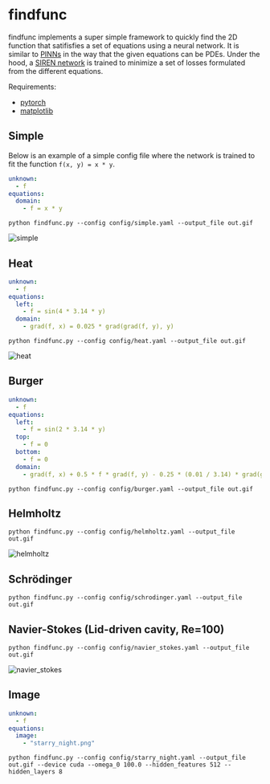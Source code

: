 # findfunc

findfunc implements a super simple framework to quickly find the 2D function that satifisfies a set of equations using a neural network. It is similar to [PINNs](https://github.com/maziarraissi/PINNs) in the way that the given equations can be PDEs. Under the hood, a [SIREN network](https://arxiv.org/abs/2006.09661) is trained to minimize a set of losses formulated from the different equations.

Requirements:
- [pytorch](https://pytorch.org/)
- [matplotlib](https://matplotlib.org/)

## Simple
Below is an example of a simple config file where the network is trained to fit the function `f(x, y) = x * y`.

```yaml
unknown:
  - f
equations:
  domain:
    - f = x * y
```
`python findfunc.py --config config/simple.yaml --output_file out.gif`

![simple](https://github.com/user-attachments/assets/a2ea2089-214d-4bff-be2c-87b64e680503)

## Heat
```yaml
unknown:
  - f
equations:
  left:
    - f = sin(4 * 3.14 * y)
  domain:
    - grad(f, x) = 0.025 * grad(grad(f, y), y)
```
`python findfunc.py --config config/heat.yaml --output_file out.gif`

![heat](https://github.com/user-attachments/assets/ddd6bdeb-02f0-4a20-9e93-40bde02e8426)

## Burger
```yaml
unknown:
  - f
equations:
  left:
    - f = sin(2 * 3.14 * y)
  top:
    - f = 0
  bottom:
    - f = 0
  domain:
    - grad(f, x) + 0.5 * f * grad(f, y) - 0.25 * (0.01 / 3.14) * grad(grad(f, y), y) = 0
```
`python findfunc.py --config config/burger.yaml --output_file out.gif`

## Helmholtz
`python findfunc.py --config config/helmholtz.yaml --output_file out.gif`

![helmholtz](https://github.com/user-attachments/assets/d8180997-3e8c-457e-9a8f-75b9c6a48f7f)

## Schrödinger
`python findfunc.py --config config/schrodinger.yaml --output_file out.gif`


## Navier-Stokes (Lid-driven cavity, Re=100)
`python findfunc.py --config config/navier_stokes.yaml --output_file out.gif`

![navier_stokes](https://github.com/user-attachments/assets/1b6657f3-d04f-4486-9022-57ce382e23cc)


## Image

```yaml
unknown:
  - f
equations:
  image: 
    - "starry_night.png"
```
`python findfunc.py --config config/starry_night.yaml --output_file out.gif --device cuda --omega_0 100.0 --hidden_features 512 --hidden_layers 8`